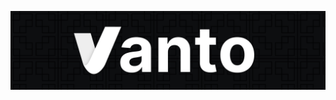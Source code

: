 ![vanto](https://raw.githubusercontent.com/jsstoni/jsstoni/a0e16914c009cfbd6d864048fe7118570e166174/Banner%20Github.svg)
